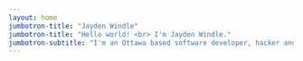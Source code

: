 ```yaml
---
layout: home
jumbotron-title: "Jayden Windle"
jumbotron-title: "Hello world! <br> I'm Jayden Windle."
jumbotron-subtitle: "I'm an Ottawa based software developer, hacker and entrepreneur.<br> I love using cutting-edge tech to solve problems and drive growth."
---
```

